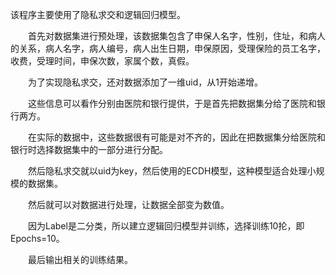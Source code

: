 该程序主要使用了隐私求交和逻辑回归模型。

&emsp;&emsp;首先对数据集进行预处理，该数据集包含了申保人名字，性别，住址，和病人的关系，病人名字，病人编号，病人出生日期，申保原因，受理保险的员工名字，收费，受理时间，申保次数，家属个数，真假。

&emsp;&emsp;为了实现隐私求交，还对数据添加了一维uid，从1开始递增。

&emsp;&emsp;这些信息可以看作分别由医院和银行提供，于是首先把数据集分给了医院和银行两方。

&emsp;&emsp;在实际的数据中，这些数据很有可能是对不齐的，因此在把数据集分给医院和银行时选择数据集中的一部分进行分配。

&emsp;&emsp;然后隐私求交就以uid为key，然后使用的ECDH模型，这种模型适合处理小规模的数据集。

&emsp;&emsp;然后就可以对数据进行处理，让数据全部变为数值。

&emsp;&emsp;因为Label是二分类，所以建立逻辑回归模型并训练，选择训练10抡，即Epochs=10。

&emsp;&emsp;最后输出相关的训练结果。